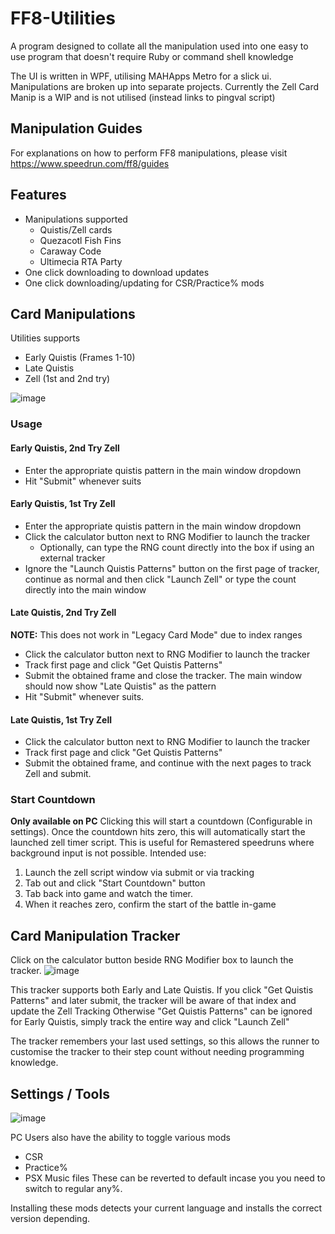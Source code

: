 # FF8-Utilities
A program designed to collate all the manipulation used into one easy to use program that doesn't require Ruby or command shell knowledge

The UI is written in WPF, utilising MAHApps Metro for a slick ui.
Manipulations are broken up into separate projects.  Currently the Zell Card Manip is a WIP and is not utilised (instead links to pingval script)

## Manipulation Guides
For explanations on how to perform FF8 manipulations, please visit https://www.speedrun.com/ff8/guides

## Features
- Manipulations supported
  - Quistis/Zell cards
  - Quezacotl Fish Fins
  - Caraway Code 
  - Ultimecia RTA Party
- One click downloading to download updates
- One click downloading/updating for CSR/Practice% mods

## Card Manipulations
Utilities supports 
- Early Quistis (Frames 1-10)
- Late Quistis
- Zell (1st and 2nd try)

![image](https://github.com/user-attachments/assets/de431263-6f8e-4ccb-ab39-e2e62549cdcc)

### Usage
#### Early Quistis, 2nd Try Zell
- Enter the appropriate quistis pattern in the main window dropdown
- Hit "Submit" whenever suits

#### Early Quistis, 1st Try Zell
- Enter the appropriate quistis pattern in the main window dropdown
- Click the calculator button next to RNG Modifier to launch the tracker
  - Optionally, can type the RNG count directly into the box if using an external tracker
- Ignore the "Launch Quistis Patterns" button on the first page of tracker, continue as normal and then click "Launch Zell" or type the count directly into the main window

#### Late Quistis, 2nd Try Zell
**NOTE:** This does not work in "Legacy Card Mode" due to index ranges
- Click the calculator button next to RNG Modifier to launch the tracker
- Track first page and click "Get Quistis Patterns"
- Submit the obtained frame and close the tracker.  The main window should now show "Late Quistis" as the pattern
- Hit "Submit" whenever suits.

#### Late Quistis, 1st Try Zell
- Click the calculator button next to RNG Modifier to launch the tracker
- Track first page and click "Get Quistis Patterns"
- Submit the obtained frame, and continue with the next pages to track Zell and submit.


### Start Countdown
**Only available on PC** Clicking this will start a countdown (Configurable in settings).  Once the countdown hits zero, this will automatically start the launched zell timer script.
This is useful for Remastered speedruns where background input is not possible.
Intended use:
1. Launch the zell script window via submit or via tracking
2. Tab out and click "Start Countdown" button
3. Tab back into game and watch the timer.
4. When it reaches zero, confirm the start of the battle in-game

## Card Manipulation Tracker
Click on the calculator button beside RNG Modifier box to launch the tracker.
![image](https://github.com/user-attachments/assets/5b7e4c23-f7aa-434b-ad7e-8a2992caab41)

This tracker supports both Early and Late Quistis.
If you click "Get Quistis Patterns" and later submit, the tracker will be aware of that index and update the Zell Tracking
Otherwise "Get Quistis Patterns" can be ignored for Early Quistis, simply track the entire way and click "Launch Zell"

The tracker remembers your last used settings, so this allows the runner to customise the tracker to their step count without needing programming knowledge.


## Settings / Tools
![image](https://github.com/user-attachments/assets/237cdbdc-dad6-4ec7-b057-83c8f90beb4f)

PC Users also have the ability to toggle various mods
- CSR
- Practice%
- PSX Music files
These can be reverted to default incase you you need to switch to regular any%.

Installing these mods detects your current language and installs the correct version depending.

